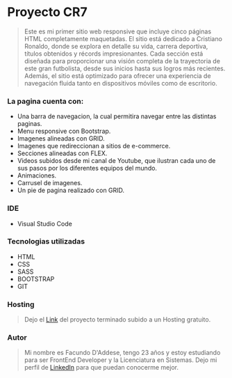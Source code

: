 # Proyecto CR7

> Este es mi primer sitio web responsive que incluye cinco páginas HTML completamente maquetadas. El sitio está dedicado a Cristiano Ronaldo, donde se explora en detalle su vida, carrera deportiva, títulos obtenidos y récords impresionantes. Cada sección está diseñada para proporcionar una visión completa de la trayectoria de este gran futbolista, desde sus inicios hasta sus logros más recientes. Además, el sitio está optimizado para ofrecer una experiencia de navegación fluida tanto en dispositivos móviles como de escritorio.

### La pagina cuenta con:
- Una barra de navegacion, la cual permitira navegar entre las distintas paginas.
- Menu responsive con Bootstrap.
- Imagenes alineadas con GRID.
- Imagenes que redireccionan a sitios de e-commerce.
- Secciones alineadas con FLEX.
- Videos subidos desde mi canal de Youtube, que ilustran cada uno de sus pasos por los diferentes equipos del mundo.
- Animaciones.
- Carrusel de imagenes.
- Un pie de pagina realizado con GRID.

### IDE
- Visual Studio Code

### Tecnologias utilizadas
- HTML
- CSS
- SASS
- BOOTSTRAP
- GIT

### Hosting
> Dejo el [Link](https://cris7ianoronaldo.netlify.app/ "Link") del proyecto terminado subido a un Hosting gratuito.

### Autor
> Mi nombre es Facundo D'Addese, tengo 23 años y estoy estudiando para ser FrontEnd Developer y la Licenciatura en Sistemas. Dejo mi perfil de [LinkedIn](http://www.linkedin.com/in/facundo-d-addese-797b241aa/ "LinkedIn") para que puedan conocerme mejor.
